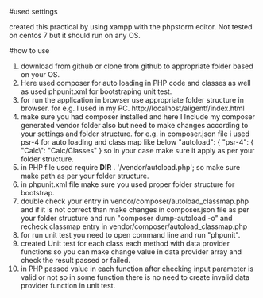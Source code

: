 #used settings

created this practical by using xampp with the phpstorm editor.
Not tested on centos 7 but it should run on any OS.

#how to use
1. download from github or clone from github to appropriate folder based on your OS.
2. Here used composer for auto loading in PHP code and classes as well as used phpunit.xml for bootstraping unit test.
3. for run the application in browser use appropriate folder structure in browser. for e.g. I used in my PC.
http://localhost/aligentf/index.html
4. make sure you had composer installed and here I Include my composer generated vendor folder also but need to make changes according to your settings and folder structure.
for e.g. in composer.json file i used psr-4 for auto loading and class map like below
"autoload": {
    "psr-4": {
      "Calc\\": "Calc/Classes"
    } so in your case make sure it apply as per your folder structure.
5. in PHP file used require __DIR__ . '/vendor/autoload.php'; so make sure make path as per your folder structure.
6. in phpunit.xml file make sure you used proper folder structure for bootstrap.
7. double check your entry in vendor/composer/autoload_classmap.php and if it is not correct than make changes in composer.json file as per
your folder structure and run "composer dump-autoload -o" and recheck classmap entry in vendor/composer/autoload_classmap.php  
8. for run unit test you need to open command line and run "phpunit".
9. created Unit test for each class each method with data provider functions so you can make change value in data provider array and check the result passed or failed.
10. in PHP passed value in each function after checking input parameter is valid or not so in some function there is no need to create invalid data provider function in unit test.
 